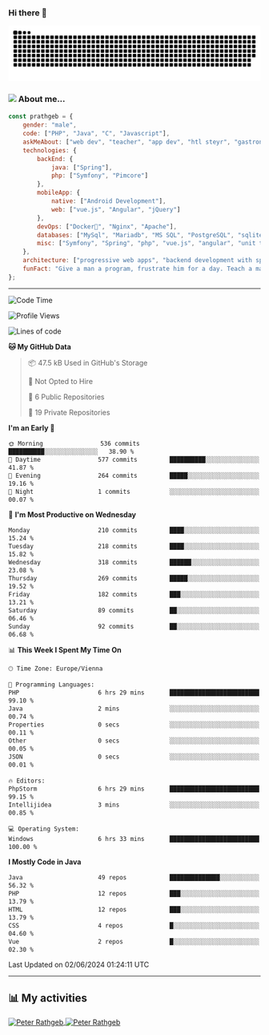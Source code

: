 ### Hi there 👋

<div align="center">
  <img  src="https://github.com/1999AZZAR/1999AZZAR/blob/main/resources/img/grid-snake.svg"
       alt="snake" />
</div>

### <img src="https://media.giphy.com/media/VgCDAzcKvsR6OM0uWg/giphy.gif" width="50"> About me...  

```javascript
const prathgeb = {
    gender: "male",
    code: ["PHP", "Java", "C", "Javascript"],
    askMeAbout: ["web dev", "teacher", "app dev", "htl steyr", "gastronaut"],
    technologies: {
        backEnd: {
            java: ["Spring"],
            php: ["Symfony", "Pimcore"]
        },
        mobileApp: {
            native: ["Android Development"],
            web: ["vue.js", "Angular", "jQuery"]
        },
        devOps: ["Docker🐳", "Nginx", "Apache"],
        databases: ["MySql", "Mariadb", "MS SQL", "PostgreSQL", "sqlite"],
        misc: ["Symfony", "Spring", "php", "vue.js", "angular", "unit testing", "ci/cd using github actions"]
    },
    architecture: ["progressive web apps", "backend development with spring", "backend development with symfony"],
    funFact: "Give a man a program, frustrate him for a day. Teach a man to program, frustrate him for a lifetime."
};
```

---
<!--START_SECTION:waka-->
![Code Time](http://img.shields.io/badge/Code%20Time-623%20hrs%2040%20mins-blue)

![Profile Views](http://img.shields.io/badge/Profile%20Views-0-blue)

![Lines of code](https://img.shields.io/badge/From%20Hello%20World%20I%27ve%20Written-3.0%20million%20lines%20of%20code-blue)

**🐱 My GitHub Data** 

> 📦 47.5 kB Used in GitHub's Storage 
 > 
> 🚫 Not Opted to Hire
 > 
> 📜 6 Public Repositories 
 > 
> 🔑 19 Private Repositories 
 > 
**I'm an Early 🐤** 

```text
🌞 Morning                536 commits         ██████████░░░░░░░░░░░░░░░   38.90 % 
🌆 Daytime                577 commits         ██████████░░░░░░░░░░░░░░░   41.87 % 
🌃 Evening                264 commits         █████░░░░░░░░░░░░░░░░░░░░   19.16 % 
🌙 Night                  1 commits           ░░░░░░░░░░░░░░░░░░░░░░░░░   00.07 % 
```
📅 **I'm Most Productive on Wednesday** 

```text
Monday                   210 commits         ████░░░░░░░░░░░░░░░░░░░░░   15.24 % 
Tuesday                  218 commits         ████░░░░░░░░░░░░░░░░░░░░░   15.82 % 
Wednesday                318 commits         ██████░░░░░░░░░░░░░░░░░░░   23.08 % 
Thursday                 269 commits         █████░░░░░░░░░░░░░░░░░░░░   19.52 % 
Friday                   182 commits         ███░░░░░░░░░░░░░░░░░░░░░░   13.21 % 
Saturday                 89 commits          ██░░░░░░░░░░░░░░░░░░░░░░░   06.46 % 
Sunday                   92 commits          ██░░░░░░░░░░░░░░░░░░░░░░░   06.68 % 
```


📊 **This Week I Spent My Time On** 

```text
🕑︎ Time Zone: Europe/Vienna

💬 Programming Languages: 
PHP                      6 hrs 29 mins       █████████████████████████   99.10 % 
Java                     2 mins              ░░░░░░░░░░░░░░░░░░░░░░░░░   00.74 % 
Properties               0 secs              ░░░░░░░░░░░░░░░░░░░░░░░░░   00.11 % 
Other                    0 secs              ░░░░░░░░░░░░░░░░░░░░░░░░░   00.05 % 
JSON                     0 secs              ░░░░░░░░░░░░░░░░░░░░░░░░░   00.01 % 

🔥 Editors: 
PhpStorm                 6 hrs 29 mins       █████████████████████████   99.15 % 
Intellijidea             3 mins              ░░░░░░░░░░░░░░░░░░░░░░░░░   00.85 % 

💻 Operating System: 
Windows                  6 hrs 33 mins       █████████████████████████   100.00 % 
```

**I Mostly Code in Java** 

```text
Java                     49 repos            ██████████████░░░░░░░░░░░   56.32 % 
PHP                      12 repos            ███░░░░░░░░░░░░░░░░░░░░░░   13.79 % 
HTML                     12 repos            ███░░░░░░░░░░░░░░░░░░░░░░   13.79 % 
CSS                      4 repos             █░░░░░░░░░░░░░░░░░░░░░░░░   04.60 % 
Vue                      2 repos             █░░░░░░░░░░░░░░░░░░░░░░░░   02.30 % 
```




 Last Updated on 02/06/2024 01:24:11 UTC
<!--END_SECTION:waka-->

---
  ## 📊 My activities
  <a href="https://github.com/prathgeb">
    <img width=450 height=170 align="center" alt="Peter Rathgeb" src="https://github-readme-stats.vercel.app/api?username=prathgeb&include_all_commits=true&count_private=true&theme=midnight-purple&show_icons=true&bg_color=0D1117&hide_border=true" />
  </a>
  <a href="https://github.com/prathgeb">
    <img align="center" alt="Peter Rathgeb" src="https://github-readme-stats.vercel.app/api/top-langs/?username=prathgeb&include_all_commits=true&count_private=true&theme=midnight-purple&show_icons=true&layout=compact&bg_color=0D1117&hide_border=true" />
  </a>
